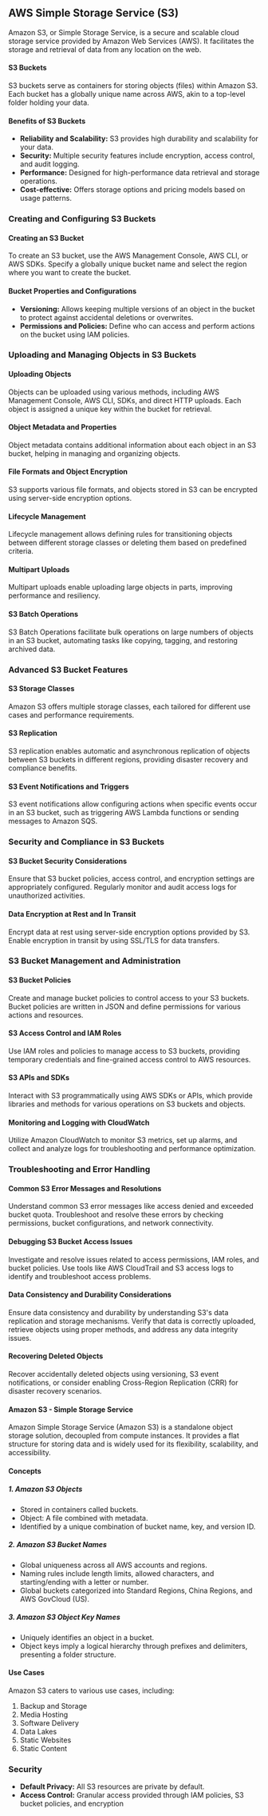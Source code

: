 ## AWS Simple Storage Service (S3)

Amazon S3, or Simple Storage Service, is a secure and scalable cloud storage service provided by Amazon Web Services (AWS). It facilitates the storage and retrieval of data from any location on the web.

#### S3 Buckets

S3 buckets serve as containers for storing objects (files) within Amazon S3. Each bucket has a globally unique name across AWS, akin to a top-level folder holding your data.

#### Benefits of S3 Buckets

- **Reliability and Scalability:** S3 provides high durability and scalability for your data.
- **Security:** Multiple security features include encryption, access control, and audit logging.
- **Performance:** Designed for high-performance data retrieval and storage operations.
- **Cost-effective:** Offers storage options and pricing models based on usage patterns.

### Creating and Configuring S3 Buckets

#### Creating an S3 Bucket

To create an S3 bucket, use the AWS Management Console, AWS CLI, or AWS SDKs. Specify a globally unique bucket name and select the region where you want to create the bucket.

#### Bucket Properties and Configurations

- **Versioning:** Allows keeping multiple versions of an object in the bucket to protect against accidental deletions or overwrites.
- **Permissions and Policies:** Define who can access and perform actions on the bucket using IAM policies.

### Uploading and Managing Objects in S3 Buckets

#### Uploading Objects

Objects can be uploaded using various methods, including AWS Management Console, AWS CLI, SDKs, and direct HTTP uploads. Each object is assigned a unique key within the bucket for retrieval.

#### Object Metadata and Properties

Object metadata contains additional information about each object in an S3 bucket, helping in managing and organizing objects.

#### File Formats and Object Encryption

S3 supports various file formats, and objects stored in S3 can be encrypted using server-side encryption options.

#### Lifecycle Management

Lifecycle management allows defining rules for transitioning objects between different storage classes or deleting them based on predefined criteria.

#### Multipart Uploads

Multipart uploads enable uploading large objects in parts, improving performance and resiliency.

#### S3 Batch Operations

S3 Batch Operations facilitate bulk operations on large numbers of objects in an S3 bucket, automating tasks like copying, tagging, and restoring archived data.

### Advanced S3 Bucket Features

#### S3 Storage Classes

Amazon S3 offers multiple storage classes, each tailored for different use cases and performance requirements.

#### S3 Replication

S3 replication enables automatic and asynchronous replication of objects between S3 buckets in different regions, providing disaster recovery and compliance benefits.

#### S3 Event Notifications and Triggers

S3 event notifications allow configuring actions when specific events occur in an S3 bucket, such as triggering AWS Lambda functions or sending messages to Amazon SQS.

### Security and Compliance in S3 Buckets

#### S3 Bucket Security Considerations

Ensure that S3 bucket policies, access control, and encryption settings are appropriately configured. Regularly monitor and audit access logs for unauthorized activities.

#### Data Encryption at Rest and In Transit

Encrypt data at rest using server-side encryption options provided by S3. Enable encryption in transit by using SSL/TLS for data transfers.

### S3 Bucket Management and Administration

#### S3 Bucket Policies

Create and manage bucket policies to control access to your S3 buckets. Bucket policies are written in JSON and define permissions for various actions and resources.

#### S3 Access Control and IAM Roles

Use IAM roles and policies to manage access to S3 buckets, providing temporary credentials and fine-grained access control to AWS resources.

#### S3 APIs and SDKs

Interact with S3 programmatically using AWS SDKs or APIs, which provide libraries and methods for various operations on S3 buckets and objects.

#### Monitoring and Logging with CloudWatch

Utilize Amazon CloudWatch to monitor S3 metrics, set up alarms, and collect and analyze logs for troubleshooting and performance optimization.

### Troubleshooting and Error Handling

#### Common S3 Error Messages and Resolutions

Understand common S3 error messages like access denied and exceeded bucket quota. Troubleshoot and resolve these errors by checking permissions, bucket configurations, and network connectivity.

#### Debugging S3 Bucket Access Issues

Investigate and resolve issues related to access permissions, IAM roles, and bucket policies. Use tools like AWS CloudTrail and S3 access logs to identify and troubleshoot access problems.

#### Data Consistency and Durability Considerations

Ensure data consistency and durability by understanding S3's data replication and storage mechanisms. Verify that data is correctly uploaded, retrieve objects using proper methods, and address any data integrity issues.

#### Recovering Deleted Objects

Recover accidentally deleted objects using versioning, S3 event notifications, or consider enabling Cross-Region Replication (CRR) for disaster recovery scenarios.

#### Amazon S3 - Simple Storage Service

Amazon Simple Storage Service (Amazon S3) is a standalone object storage solution, decoupled from compute instances. It provides a flat structure for storing data and is widely used for its flexibility, scalability, and accessibility.

#### Concepts

##### 1. Amazon S3 Objects

- Stored in containers called buckets.
- Object: A file combined with metadata.
- Identified by a unique combination of bucket name, key, and version ID.

##### 2. Amazon S3 Bucket Names

- Global uniqueness across all AWS accounts and regions.
- Naming rules include length limits, allowed characters, and starting/ending with a letter or number.
- Global buckets categorized into Standard Regions, China Regions, and AWS GovCloud (US).

##### 3. Amazon S3 Object Key Names

- Uniquely identifies an object in a bucket.
- Object keys imply a logical hierarchy through prefixes and delimiters, presenting a folder structure.

#### Use Cases

Amazon S3 caters to various use cases, including:

1. Backup and Storage
2. Media Hosting
3. Software Delivery
4. Data Lakes
5. Static Websites
6. Static Content

### Security

- **Default Privacy:** All S3 resources are private by default.
- **Access Control:** Granular access provided through IAM policies, S3 bucket policies, and encryption
